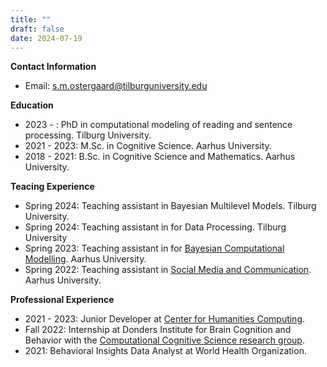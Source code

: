 ```yaml
---
title: ""
draft: false
date: 2024-07-19
---
```

**Contact Information**
- Email: s.m.ostergaard@tilburguniversity.edu

**Education**
- 2023 - : PhD in computational modeling of reading and sentence processing. Tilburg University. 
- 2021 - 2023: M.Sc. in Cognitive Science. Aarhus University.
- 2018 - 2021: B.Sc. in Cognitive Science and Mathematics. Aarhus University.

**Teacing Experience**
- Spring 2024: Teaching assistant in Bayesian Multilevel Models. Tilburg University.
- Spring 2024: Teaching assistant in for Data Processing. Tilburg University
- Spring 2023: Teaching assistant in for [Bayesian Computational Modelling](https://kursuskatalog.au.dk/en/course/115683/Methods-4-Bayesian-Computational-Modeling). Aarhus University.
- Spring 2022: Teaching assistant in [Social Media and Communication](https://kursuskatalog.au.dk/en/course/110783/Social-Media-and-Communication). Aarhus University.

**Professional Experience**
- 2021 - 2023: Junior Developer at [Center for Humanities Computing](https://chc.au.dk/).
- Fall 2022: Internship at Donders Institute for Brain Cognition and Behavior with the [Computational Cognitive Science research group](https://www.dcc.ru.nl/ccs/index.html).
- 2021: Behavioral Insights Data Analyst at World Health Organization.


